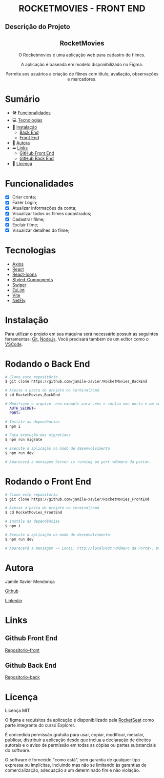 <h1 align="center"> ROCKETMOVIES - FRONT END </h1>

## Descrição do Projeto

<h2 align="center">
RocketMovies 
</h2>
<p align="center"> O Rocketmovies é uma aplicação web para cadastro de filmes. </p>
<p align="center">A aplicação é baseada em modelo disponibilizado no Figma.</p>
<p align="center">Permite aos usuários a criação de filmes com título, avaliação, observações e marcadores.</p>

# Sumário

<!--ts-->

- 🛠 [Funcionalidades](#funcionalidades)
- 💻 [Tecnologias](#tecnologias)
- 💽 [Instalação](#instalação)
  - [Back End](#rodando-o-back-end)
  - [Front End](#rodando-o-front-end)
- 👩 [Autora](#autora)
- ➡ [Links](#links)
  - [GitHub Front End](#github-front-end)
  - [GitHub Back End](#github-back-end)
- 📑 [Licença](#licença)
<!--te-->

# Funcionalidades

- [x] Criar conta;
- [x] Fazer Login;
- [x] Atualizar informações da conta;
- [x] Visualizar todos os filmes cadastrados;
- [x] Cadastrar filme;
- [x] Excluir filme;
- [x] Visualizar detalhes do filme;

# Tecnologias

- [Axios](https://axios-http.com/docs/intro)
- [React](https://pt-br.legacy.reactjs.org/)
- [React-Icons](https://react-icons.github.io/react-icons/)
- [Styled-Components](https://styled-components.com/docs/basics#getting-started)
- [Swiper](https://swiperjs.com/get-started)
- [EsLint](https://eslint.org/docs/latest/)
- [Vite](https://vitejs.dev/guide/)
- [NetFly](https://www.netlify.com/)

# Instalação

Para utilizar o projeto em sua máquina será necessário possuir as seguintes ferramentas:
[Git](https://git-scm.com), [Node.js](https://nodejs.org/en/). Você precisará também de um editor como o [VSCode](https://code.visualstudio.com/).

# Rodando o Back End

```bash
# Clone este repositório
$ git clone https://github.com/jamile-xavier/RocketMovies_BackEnd

# Acesse a pasta do projeto no terminal/cmd
$ cd RocketMovies_BackEnd

# Modifique o arquivo .env.example para .env e inclua uma porta e um secret para utilização do jwt no projeto.
  AUTH_SECRET=
  PORT=

# Instale as dependências
$ npm i

# Faça execução das migrations
$ npm run migrate

# Execute a aplicação no modo de desenvolvimento
$ npm run dev

# Aparecerá a mensagem Server is running on port <Número da porta>.

```

# Rodando o Front End

```bash
# Clone este repositório
$ git clone https://github.com/jamile-xavier/RocketMovies_FrontEnd

# Acesse a pasta do projeto no terminal/cmd
$ cd RocketMovies_FrontEnd

# Instale as dependências
$ npm i

# Execute a aplicação no modo de desenvolvimento
$ npm run dev

# Aparecerá a mensagem -> LocaL: http://localHost:<Número da Porta>. Utilize esse link para acesso.

```

# Autora

<p> Jamile Xavier Mendonça </p>

[Github](https://github.com/jamile-xavier)

[Linkedin](https://www.linkedin.com/in/jamile-xavier/)

# Links

## Github Front End

[Repositorio-front](https://github.com/jamile-xavier/RocketMovies_FrontEnd)

## Github Back End

[Repositorio-back](https://github.com/jamile-xavier/RocketMovies_BackEnd)

# Licença

Licença MIT

O figma e requisitos da aplicação é disponibilizado pela [RocketSeat](https://www.rocketseat.com.br/) como parte integrante do curso Explorer.

É concedida permissão gratuita para usar, copiar, modificar, mesclar, publicar, distribuir a aplicação desde que inclua a declaração de direitos autorais e o aviso de permissão em todas as cópias ou partes substanciais do software.

O software é fornecido "como está", sem garantia de qualquer tipo expressa ou implícitas, incluindo mas não se limitando às garantias de comercialização, adequação a um determinado fim e não violação.
